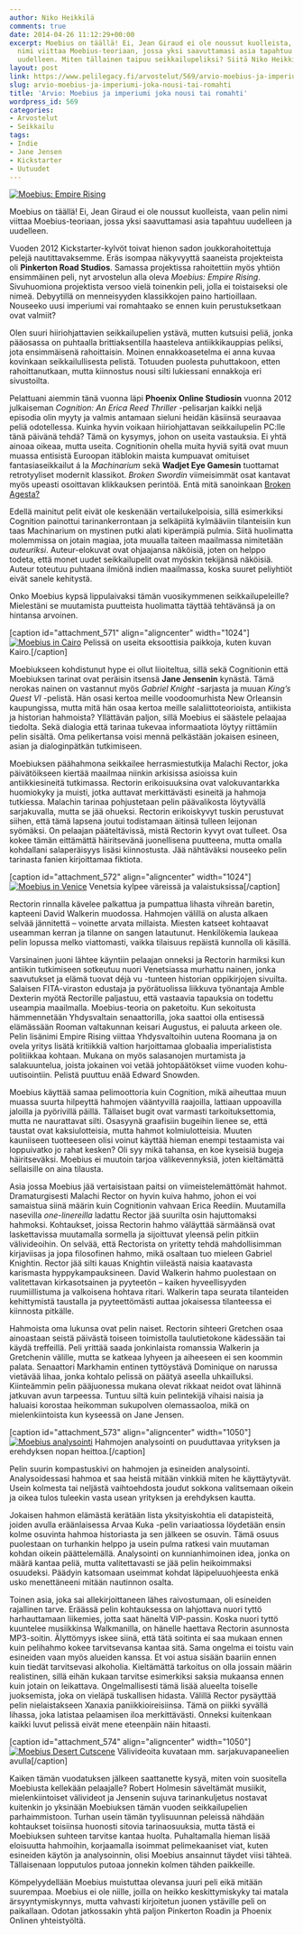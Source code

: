 ```yaml
---
author: Niko Heikkilä
comments: true
date: 2014-04-26 11:12:29+00:00
excerpt: Moebius on täällä! Ei, Jean Giraud ei ole noussut kuolleista, vaan pelin
  nimi viittaa Moebius-teoriaan, jossa yksi saavuttamasi asia tapahtuu uudelleen ja
  uudelleen. Miten tällainen taipuu seikkailupeliksi? Siitä Niko Heikkilä otti selvää.
layout: post
link: https://www.pelilegacy.fi/arvostelut/569/arvio-moebius-ja-imperiumi-joka-nousi-tai-romahti
slug: arvio-moebius-ja-imperiumi-joka-nousi-tai-romahti
title: 'Arvio: Moebius ja imperiumi joka nousi tai romahti'
wordpress_id: 569
categories:
- Arvostelut
- Seikkailu
tags:
- Indie
- Jane Jensen
- Kickstarter
- Uutuudet
---
```


[![Moebius: Empire Rising](http://www.pelilegacy.fi/wp-content/uploads/2014/04/moebius-1050x548.png)](http://www.pelilegacy.fi/wp-content/uploads/2014/04/moebius.png)



Moebius on täällä! Ei, Jean Giraud ei ole noussut kuolleista, vaan pelin nimi viittaa Moebius-teoriaan, jossa yksi saavuttamasi asia tapahtuu uudelleen ja uudelleen.



Vuoden 2012 Kickstarter-kylvöt toivat hienon sadon joukkorahoitettuja pelejä nautittavaksemme. Eräs isompaa näkyvyyttä saaneista projekteista oli **Pinkerton Road Studios**. Samassa projektissa rahoitettiin myös yhtiön ensimmäinen peli, nyt arvostelun alla oleva _Moebius: Empire Rising_. Sivuhuomiona projektista versoo vielä toinenkin peli, jolla ei toistaiseksi ole nimeä. Debyytillä on menneisyyden klassikkojen paino hartioillaan. Nouseeko uusi imperiumi vai romahtaako se ennen kuin perustuksetkaan ovat valmiit?

Olen suuri hiiriohjattavien seikkailupelien ystävä, mutten kutsuisi peliä, jonka pääosassa on puhtaalla brittiaksentilla haasteleva antiikkikauppias peliksi, jota ensimmäisenä rahoittaisin. Moinen ennakkoasetelma ei anna kuvaa kovinkaan seikkailullisesta pelistä. Totuuden puolesta puhuttakoon, etten rahoittanutkaan, mutta kiinnostus nousi silti lukiessani ennakkoja eri sivustoilta.

Pelattuani aiemmin tänä vuonna läpi **Phoenix Online Studiosin** vuonna 2012 julkaiseman _Cognition: An Erica Reed Thriller_ -pelisarjan kaikki neljä episodia olin myyty ja valmis antamaan sieluni heidän käsiinsä seuraavaa peliä odotellessa. Kuinka hyvin voikaan hiiriohjattavan seikkailupelin PC:lle tänä päivänä tehdä? Tämä on kysymys, johon on useita vastauksia. Ei yhtä ainoaa oikeaa, mutta useita. Cognitionin ohella muita hyviä syitä ovat muun muassa entisistä Euroopan itäblokin maista kumpuavat omituiset fantasiaseikkailut á la _Machinarium_ sekä **Wadjet Eye Gamesin** tuottamat retrotyyliset modernit klassikot. _Broken Swordin_ viimeisimmät osat kantavat myös upeasti osoittavan klikkauksen perintöä. Entä mitä sanoinkaan [Broken Agesta?](http://www.pelilegacy.fi/arvostelut/442/arviossa-broken-age-vielako-sedat-jaksavat-heilua)

Edellä mainitut pelit eivät ole keskenään vertailukelpoisia, sillä esimerkiksi Cognition painottui tarinankerrontaan ja selkäpiitä kylmääviin tilanteisiin kun taas Machinarium on mystinen putki alati kiperämpiä pulmia. Siitä huolimatta molemmissa on jotain magiaa, jota muualla taiteen maailmassa nimitetään _auteuriksi_. Auteur-elokuvat ovat ohjaajansa näköisiä, joten on helppo todeta, että monet uudet seikkailupelit ovat myöskin tekijänsä näköisiä. Auteur toteutuu puhtaana ilmiönä indien maailmassa, koska suuret peliyhtiöt eivät sanele kehitystä.

Onko Moebius kypsä lippulaivaksi tämän vuosikymmenen seikkailupeleille? Mielestäni se muutamista puutteista huolimatta täyttää tehtävänsä ja on hintansa arvoinen.

[caption id="attachment_571" align="aligncenter" width="1024"][![Moebius in Cairo](http://www.pelilegacy.fi/wp-content/uploads/2014/04/moebius_in_cairo.png)](http://www.pelilegacy.fi/wp-content/uploads/2014/04/moebius_in_cairo.png) Pelissä on useita eksoottisia paikkoja, kuten kuvan Kairo.[/caption]

Moebiukseen kohdistunut hype ei ollut liioiteltua, sillä sekä Cognitionin että Moebiuksen tarinat ovat peräisin itsensä **Jane Jensenin** kynästä. Tämä nerokas nainen on vastannut myös _Gabriel Knight_ -sarjasta ja muuan _King’s Quest VI_ -pelistä. Hän osasi kertoa meille voodoomurhista New Orleansin kaupungissa, mutta mitä hän osaa kertoa meille salaliittoteorioista, antiikista ja historian hahmoista? Yllättävän paljon, sillä Moebius ei säästele pelaajaa tiedolta. Sekä dialogia että tarinaa tukevaa informaatiota löytyy riittämiin pelin sisältä. Oma pelikertansa voisi mennä pelkästään jokaisen esineen, asian ja dialoginpätkän tutkimiseen.

Moebiuksen päähahmona seikkailee herrasmiestutkija Malachi Rector, joka päivätöikseen kiertää maailmaa niinkin arkisissa asioissa kuin antiikkiesineitä tutkimassa. Rectorin erikoisuuksina ovat valokuvantarkka huomiokyky ja muisti, jotka auttavat merkittävästi esineitä ja hahmoja tutkiessa. Malachin tarinaa pohjustetaan pelin päävalikosta löytyvällä sarjakuvalla, mutta se jää ohueksi. Rectorin erikoiskyvyt tuskin perustuvat siihen, että tämä lapsena joutui todistamaan äitinsä tulleen leijonan syömäksi. On pelaajan pääteltävissä, mistä Rectorin kyvyt ovat tulleet. Osa kokee tämän eittämättä häiritsevänä juonellisena puutteena, mutta omalla kohdallani salaperäisyys lisäsi kiinnostusta. Jää nähtäväksi nouseeko pelin tarinasta fanien kirjoittamaa fiktiota.

[caption id="attachment_572" align="aligncenter" width="1024"][![Moebius in Venice](http://www.pelilegacy.fi/wp-content/uploads/2014/04/moebius_in_venice.jpg)](http://www.pelilegacy.fi/wp-content/uploads/2014/04/moebius_in_venice.jpg) Venetsia kylpee väreissä ja valaistuksissa[/caption]

Rectorin rinnalla kävelee palkattua ja pumpattua lihasta vihreän baretin, kapteeni David Walkerin muodossa. Hahmojen välillä on alusta alkaen selvää jännitettä – voinette arvata millaista. Miesten katseet kohtaavat useamman kerran ja tilanne on sangen latautunut. Henkilökemia laukeaa pelin lopussa melko viattomasti, vaikka tilaisuus repäistä kunnolla oli käsillä.

Varsinainen juoni lähtee käyntiin pelaajan onneksi ja Rectorin harmiksi kun antiikin tutkimiseen sotkeutuu nuori Venetsiassa murhattu nainen, jonka saavutukset ja elämä tuovat déjà vu -tunteen historian oppikirjojen sivuilta. Salaisen FITA-viraston edustaja ja pyörätuolissa liikkuva työnantaja Amble Dexterin myötä Rectorille paljastuu, että vastaavia tapauksia on todettu useampia maailmalla. Moebius-teoria on paketoitu. Kun sekoitusta hämmennetään Yhdysvaltain senaattorilla, joka saattoi olla entisessä elämässään Rooman valtakunnan keisari Augustus, ei paluuta arkeen ole. Pelin lisänimi Empire Rising viittaa Yhdysvaltoihin uutena Roomana ja on ovela yritys lisätä kritiikkiä valtion harjoittamaa globaalia imperialistista politiikkaa kohtaan. Mukana on myös salasanojen murtamista ja salakuuntelua, joista jokainen voi vetää johtopäätökset viime vuoden kohu-uutisointiin. Pelistä puuttuu enää Edward Snowden.

Moebius käyttää samaa pelimoottoria kuin Cognition, mikä aiheuttaa muun muassa suurta hilpeyttä hahmojen vääntyvillä raajoilla, lattiaan uppoavilla jaloilla ja pyörivillä päillä. Tällaiset bugit ovat varmasti tarkoituksettomia, mutta ne naurattavat silti. Osasyynä graafisiin bugeihin lienee se, että taustat ovat kaksiulotteisia, mutta hahmot kolmiulotteisia. Muuten kauniiseen tuotteeseen olisi voinut käyttää hieman enempi testaamista vai loppuivatko jo rahat kesken? Oli syy mikä tahansa, en koe kyseisiä bugeja häiritseväksi. Moebius ei muutoin tarjoa välikevennyksiä, joten kieltämättä sellaisille on aina tilausta.

Asia jossa Moebius jää vertaisistaan paitsi on viimeistelemättömät hahmot. Dramaturgisesti Malachi Rector on hyvin kuiva hahmo, johon ei voi samaistua siinä määrin kuin Cognitionin vahvaan Erica Reediin. Muutamilla nasevilla _one-linereilla_ ladattu Rector jää suurilta osin hajuttomaksi hahmoksi. Kohtaukset, joissa Rectorin hahmo väläyttää särmäänsä ovat laskettavissa muutamalla sormella ja sijoittuvat yleensä pelin pitkiin välivideoihin. On selvää, että Rectorista on yritetty tehdä mahdollisimman kirjaviisas ja jopa filosofinen hahmo, mikä osaltaan tuo mieleen Gabriel Knightin. Rector jää silti kauas Knightin viileästä naisia kaatavasta karismasta hyppykampauksineen. David Walkerin hahmo puolestaan on valitettavan kirkasotsainen ja pyyteetön – kaiken hyveellisyyden ruumiillistuma ja valkoisena hohtava ritari. Walkerin tapa seurata tilanteiden kehittymistä taustalla ja pyyteettömästi auttaa jokaisessa tilanteessa ei kiinnosta pitkälle.

Hahmoista oma lukunsa ovat pelin naiset. Rectorin sihteeri Gretchen osaa ainoastaan seistä päivästä toiseen toimistolla taulutietokone kädessään tai käydä treffeillä. Peli yrittää saada jonkinlaista romanssia Walkerin ja Gretchenin välille, mutta se katkeaa lyhyeen ja aiheeseen ei sen koommin palata. Senaattori Markhamin entinen tyttöystävä Dominique on narussa vietävää lihaa, jonka kohtalo pelissä on päätyä aseella uhkailluksi. Kiinteämmin pelin pääjuonessa mukana olevat rikkaat neidot ovat lähinnä jatkuvan avun tarpeessa. Tuntuu siltä kuin pelintekijä vihaisi naisia ja haluaisi korostaa heikomman sukupolven olemassaoloa, mikä on mielenkiintoista kun kyseessä on Jane Jensen.

[caption id="attachment_573" align="aligncenter" width="1050"][![Moebius analysointi](http://www.pelilegacy.fi/wp-content/uploads/2014/04/moebius_analysointi-1050x590.jpg)](http://www.pelilegacy.fi/wp-content/uploads/2014/04/moebius_analysointi.jpg) Hahmojen analysointi on puuduttavaa yrityksen ja erehdyksen nopan heittoa.[/caption]

Pelin suurin kompastuskivi on hahmojen ja esineiden analysointi. Analysoidessasi hahmoa et saa heistä mitään vinkkiä miten he käyttäytyvät. Usein kolmesta tai neljästä vaihtoehdosta joudut sokkona valitsemaan oikein ja oikea tulos tuleekin vasta usean yrityksen ja erehdyksen kautta.

Jokaisen hahmon elämästä kerätään lista yksityiskohtia eli datapisteitä, joiden avulla eräänlaisessa Arvaa Kuka -pelin variaatiossa löydetään ensin kolme osuvinta hahmoa historiasta ja sen jälkeen se osuvin. Tämä osuus puolestaan on turhankin helppo ja usein pulma ratkesi vain muutaman kohdan oikein päättelemällä. Analysointi on kunnianhimoinen idea, jonka on määrä kantaa peliä, mutta valitettavasti se jää pelin heikoimmaksi osuudeksi. Päädyin katsomaan useimmat kohdat läpipeluuohjeesta enkä usko menettäneeni mitään nautinnon osalta.

Toinen asia, joka sai allekirjoittaneen lähes raivostumaan, oli esineiden rajallinen tarve. Eräässä pelin kohtauksessa on lahjottava nuori tyttö harhauttamaan liikemies, jotta saat häneltä VIP-passin. Koska nuori tyttö kuuntelee musiikkinsa Walkmanilla, on hänelle haettava Rectorin asunnosta MP3-soitin. Älyttömyys iskee siinä, että tätä soitinta ei saa mukaan ennen kuin pelihahmo kokee tarvitsevansa kantaa sitä. Sama ongelma ei toistu vain esineiden vaan myös alueiden kanssa. Et voi astua sisään baariin ennen kuin tiedät tarvitsevasi alkoholia. Kieltämättä tarkoitus on olla jossain määrin realistinen, sillä eihän kukaan tarvitse esimerkiksi saksia mukaansa ennen kuin jotain on leikattava. Ongelmallisesti tämä lisää alueelta toiselle juoksemista, joka on vieläpä tuskallisen hidasta. Välillä Rector pysäyttää pelin nielaistakseen Xanaxia paniikkioireisiinsa. Tämä on piikki syvällä lihassa, joka latistaa pelaamisen iloa merkittävästi. Onneksi kuitenkaan kaikki luvut pelissä eivät mene eteenpäin näin hitaasti.

[caption id="attachment_574" align="aligncenter" width="1050"][![Moebius Desert Cutscene](http://www.pelilegacy.fi/wp-content/uploads/2014/04/moebius_cutscene-1050x590.jpg)](http://www.pelilegacy.fi/wp-content/uploads/2014/04/moebius_cutscene.jpg) Välivideoita kuvataan mm. sarjakuvapaneelien avulla[/caption]

Kaiken tämän vuodatuksen jälkeen saattanette kysyä, miten voin suositella Moebiusta kellekään pelaajalle? Robert Holmesin säveltämät musiikit, mielenkiintoiset välivideot ja Jensenin sujuva tarinankuljetus nostavat kuitenkin jo yksinään Moebiuksen tämän vuoden seikkailupelien parhaimmistoon. Turhan usein tämän tyylisuunnan peleissä nähdään kohtaukset toisiinsa huonosti sitovia tarinaosuuksia, mutta tästä ei Moebiuksen suhteen tarvitse kantaa huolta. Puhaltamalla hieman lisää eloisuutta hahmoihin, korjaamalla isoimmat pelimekaaniset viat, kuten esineiden käytön ja analysoinnin, olisi Moebius ansainnut täydet viisi tähteä. Tällaisenaan lopputulos putoaa jonnekin kolmen tähden paikkeille.

Kömpelyydellään Moebius muistuttaa olevansa juuri peli eikä mitään suurempaa. Moebius ei ole niille, joilla on heikko keskittymiskyky tai matala ärsyyntymiskynnys, mutta vahvasti kirjoitetun juonen ystäville peli on paikallaan. Odotan jatkossakin yhtä paljon Pinkerton Roadin ja Phoenix Onlinen yhteistyöltä.
